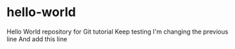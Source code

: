 # hello-world
Hello World repository for Git tutorial
Keep testing
I'm changing the previous line
And add this line

